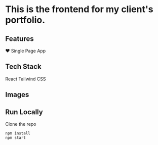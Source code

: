# This is the frontend for my client's portfolio.
## Features
❤️ Single Page App


## Tech Stack
React
Tailwind CSS

## Images

## Run Locally
Clone the repo  
```
npm install  
npm start  
```